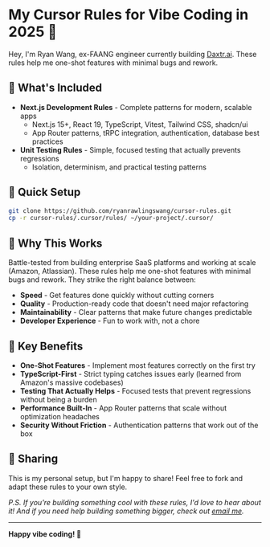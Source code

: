 # My Cursor Rules for Vibe Coding in 2025 🚀

Hey, I'm Ryan Wang, ex-FAANG engineer currently building [Daxtr.ai](https://daxtr.ai). These rules help me one-shot features with minimal bugs and rework.

## 📁 What's Included

- **Next.js Development Rules** - Complete patterns for modern, scalable apps
  - Next.js 15+, React 19, TypeScript, Vitest, Tailwind CSS, shadcn/ui
  - App Router patterns, tRPC integration, authentication, database best practices
- **Unit Testing Rules** - Simple, focused testing that actually prevents regressions
  - Isolation, determinism, and practical testing patterns

## 🚀 Quick Setup

```bash
git clone https://github.com/ryanrawlingswang/cursor-rules.git
cp -r cursor-rules/.cursor/rules/ ~/your-project/.cursor/
```

## 🎯 Why This Works

Battle-tested from building enterprise SaaS platforms and working at scale (Amazon, Atlassian). These rules help me one-shot features with minimal bugs and rework. They strike the right balance between:
- **Speed** - Get features done quickly without cutting corners
- **Quality** - Production-ready code that doesn't need major refactoring  
- **Maintainability** - Clear patterns that make future changes predictable
- **Developer Experience** - Fun to work with, not a chore

## 🎨 Key Benefits

- **One-Shot Features** - Implement most features correctly on the first try
- **TypeScript-First** - Strict typing catches issues early (learned from Amazon's massive codebases)
- **Testing That Actually Helps** - Focused tests that prevent regressions without being a burden
- **Performance Built-In** - App Router patterns that scale without optimization headaches
- **Security Without Friction** - Authentication patterns that work out of the box

## 🤝 Sharing

This is my personal setup, but I'm happy to share! Feel free to fork and adapt these rules to your own style.

*P.S. If you're building something cool with these rules, I'd love to hear about it! And if you need help building something bigger, check out [email me](mailto:ryan@stratussoftworks.dev).*

---

**Happy vibe coding! 🚀**

